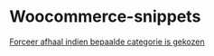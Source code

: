# Woocommerce-snippets

[Forceer afhaal indien bepaalde categorie is gekozen](/forceer-afhaal-bij-bepaalde-categorie)
